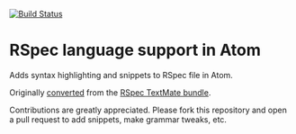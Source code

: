 [![Build Status](https://travis-ci.org/pauldruziak/language-rspec.svg?branch=master)](https://travis-ci.org/pauldruziak/language-rspec)

# RSpec language support in Atom

Adds syntax highlighting and snippets to RSpec file in Atom.

Originally [converted](http://atom.io/docs/latest/converting-a-text-mate-bundle)
from the [RSpec TextMate bundle](https://github.com/rspec/rspec-tmbundle).

Contributions are greatly appreciated. Please fork this repository and open a
pull request to add snippets, make grammar tweaks, etc.

